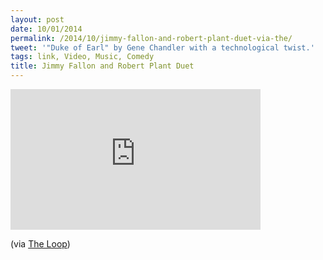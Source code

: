 ```yaml
---
layout: post
date: 10/01/2014
permalink: /2014/10/jimmy-fallon-and-robert-plant-duet-via-the/
tweet: '"Duke of Earl" by Gene Chandler with a technological twist.'
tags: link, Video, Music, Comedy
title: Jimmy Fallon and Robert Plant Duet
---
```


<iframe id="video" width="400" height="225" src="https://www.youtube.com/embed/Jz8KQWWaaRQ?feature=oembed" frameborder="0" allowfullscreen></iframe><br/>

<p>(via <a href="http://www.loopinsight.com/2014/10/01/jimmy-fallon-and-robert-plant-sing-an-awesome-ipad-duet/">The Loop</a>)</p>